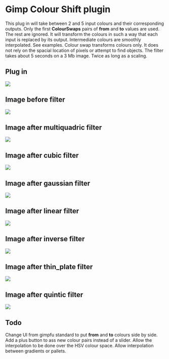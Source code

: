 <HTML>
<head>
<title>Gimp Colour Shift plugin</title>
</head>
<body>
<h1>Gimp Colour Shift plugin</h1>
This plug in will take between 2 and 5 input colours and their corresponding outputs. Only the first <b>ColourSwaps</b> pairs of <b>from</b> and <b>to</b> values are used. The rest are ignored. It will transform the colours in such a way that each input is replaced by its output. Intermediate colours are smoothly interpolated. See examples. Colour swap transforms colours only. It does not rely on the spacial location of pixels or attempt to find objects. The filter takes about 5 seconds on a 3 Mb image. Twice as long as a scaling.

<h2>Plug in</h2>
<img src="PlugIn.jpg" >
<h2>Image before filter</h2>
<img src="BeforeFlower.jpg" >
<h2>Image after multiquadric filter</h2>
<img src="multiquadricFlower.jpg" />
<h2>Image after cubic filter</h2>
<img src="cubicFlower.jpg" />
<h2>Image after gaussian filter</h2>
<img src="gaussianFlower.jpg" />
<h2>Image after linear filter</h2>
<img src="linearFlower.jpg" />
<h2>Image after inverse filter</h2>
<img src="inverseFlower.jpg" />
<h2>Image after thin_plate filter</h2>
<img src="thin_plateFlower.jpg" />
<h2>Image after quintic filter</h2>
<img src="quinticFlower.jpg" />
<h2>Todo</h2>
Change UI from gimpfu standard to put <b>from</b> and <b>to</b> colours side by side. Add a plus button to ass new colour pairs instead of a slider. Allow the interpolation to be done over the HSV colour space. Allow interpolation between gradients or pallets.
</body>
</html>
